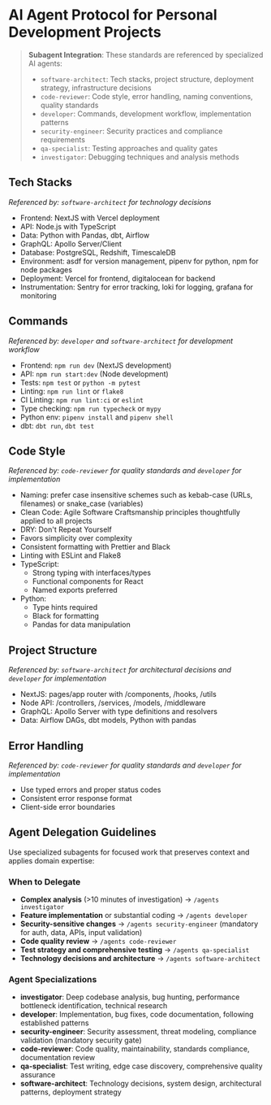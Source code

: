 # AI Agent Protocol for Personal Development Projects

> **Subagent Integration**: These standards are referenced by specialized AI agents:
>
> - `software-architect`: Tech stacks, project structure, deployment strategy, infrastructure decisions
> - `code-reviewer`: Code style, error handling, naming conventions, quality standards
> - `developer`: Commands, development workflow, implementation patterns
> - `security-engineer`: Security practices and compliance requirements
> - `qa-specialist`: Testing approaches and quality gates
> - `investigator`: Debugging techniques and analysis methods

## Tech Stacks

*Referenced by: `software-architect` for technology decisions*

- Frontend: NextJS with Vercel deployment
- API: Node.js with TypeScript
- Data: Python with Pandas, dbt, Airflow
- GraphQL: Apollo Server/Client
- Database: PostgreSQL, Redshift, TimescaleDB
- Environment: asdf for version management, pipenv for python, npm for node packages
- Deployment: Vercel for frontend, digitalocean for backend
- Instrumentation: Sentry for error tracking, loki for logging, grafana for monitoring

## Commands

*Referenced by: `developer` and `software-architect` for development workflow*

- Frontend: `npm run dev` (NextJS development)
- API: `npm run start:dev` (Node development)
- Tests: `npm test` or `python -m pytest`
- Linting: `npm run lint` or `flake8`
- CI Linting: `npm run lint:ci` or `eslint`
- Type checking: `npm run typecheck` or `mypy`
- Python env: `pipenv install` and `pipenv shell`
- dbt: `dbt run`, `dbt test`

## Code Style

*Referenced by: `code-reviewer` for quality standards and `developer` for implementation*

- Naming: prefer case insensitive schemes such as kebab-case (URLs, filenames) or snake_case (variables)
- Clean Code: Agile Software Craftsmanship principles thoughtfully applied to all projects
- DRY: Don't Repeat Yourself
- Favors simplicity over complexity
- Consistent formatting with Prettier and Black
- Linting with ESLint and Flake8
- TypeScript:
  - Strong typing with interfaces/types
  - Functional components for React
  - Named exports preferred
- Python:
  - Type hints required
  - Black for formatting
  - Pandas for data manipulation

## Project Structure

*Referenced by: `software-architect` for architectural decisions and `developer` for implementation*

- NextJS: pages/app router with /components, /hooks, /utils
- Node API: /controllers, /services, /models, /middleware
- GraphQL: Apollo Server with type definitions and resolvers
- Data: Airflow DAGs, dbt models, Python with pandas

## Error Handling

*Referenced by: `code-reviewer` for quality standards and `developer` for implementation*

- Use typed errors and proper status codes
- Consistent error response format
- Client-side error boundaries

## Agent Delegation Guidelines

Use specialized subagents for focused work that preserves context and applies domain expertise:

### When to Delegate

- **Complex analysis** (>10 minutes of investigation) → `/agents investigator`
- **Feature implementation** or substantial coding → `/agents developer`
- **Security-sensitive changes** → `/agents security-engineer` (mandatory for auth, data, APIs, input validation)
- **Code quality review** → `/agents code-reviewer`
- **Test strategy and comprehensive testing** → `/agents qa-specialist`
- **Technology decisions and architecture** → `/agents software-architect`

### Agent Specializations

- **investigator**: Deep codebase analysis, bug hunting, performance bottleneck identification, technical research
- **developer**: Implementation, bug fixes, code documentation, following established patterns
- **security-engineer**: Security assessment, threat modeling, compliance validation (mandatory security gate)
- **code-reviewer**: Code quality, maintainability, standards compliance, documentation review
- **qa-specialist**: Test writing, edge case discovery, comprehensive quality assurance
- **software-architect**: Technology decisions, system design, architectural patterns, deployment strategy
